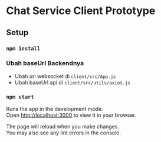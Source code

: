 # Chat Service Client Prototype

## Setup
### `npm install`

### Ubah baseUrl Backendnya
- Ubah url websocket di `client/src/App.js`
- Ubah baseUrl api di `client/src/utils/axios.js`

### `npm start`

Runs the app in the development mode.\
Open [http://localhost:3000](http://localhost:3000) to view it in your browser.

The page will reload when you make changes.\
You may also see any lint errors in the console.